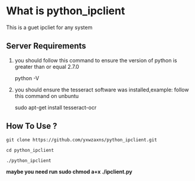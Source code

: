 # What is python_ipclient

This is a guet ipcliet for any system


## Server Requirements

1. you should follow this command to ensure the version of python is greater than or equal 2.7.0

    python -V

2. you should ensure the tesseract software was installed,example: follow this command on unbuntu


    sudo apt-get install tesseract-ocr

## How To Use ?

    git clone https://github.com/yxwzaxns/python_ipclient.git

    cd python_ipclient

    ./python_ipclient

**maybe you need run sudo chmod a+x ./ipclient.py**
